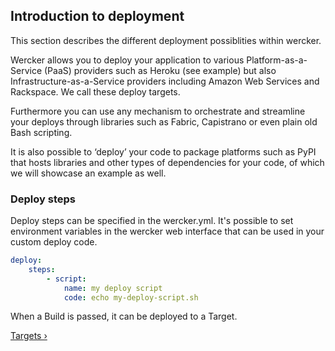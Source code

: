 ## Introduction to deployment

This section describes the different deployment possiblities within wercker.

Wercker allows you to deploy your application to various Platform-as-a-Service
(PaaS) providers such as Heroku (see example) but also Infrastructure-as-a-Service
providers including Amazon Web Services and Rackspace. We call these deploy targets.

Furthermore you can use any mechanism to orchestrate and streamline your deploys
through libraries such as Fabric, Capistrano or even plain old Bash scripting.

It is also possible to ‘deploy’ your code to package platforms such as PyPI that
hosts libraries and other types of dependencies for your code, of which we will
showcase an example as well.

### Deploy steps

Deploy steps can be specified in the wercker.yml. It's possible to set environment
variables in the wercker web interface that can be used in your custom deploy code.
```yaml
deploy:
    steps:
        - script:
            name: my deploy script
            code: echo my-deploy-script.sh
```

When a Build is passed, it can be deployed to a Target.

[Targets &rsaquo;](/learn/deploy/02_targets.html "nav next deploy")

